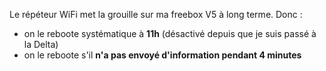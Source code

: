 Le répéteur WiFi met la grouille sur ma freebox V5 à long terme. Donc :
* on le reboote systématique à **11h** (désactivé depuis que je suis passé à la Delta)
* on le reboote s'il **n'a pas envoyé d'information pendant 4 minutes**
